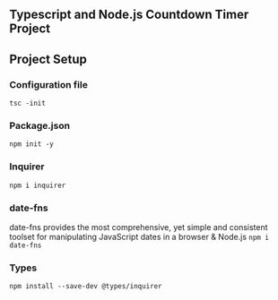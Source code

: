 ## Typescript and Node.js Countdown Timer Project

## Project Setup
### Configuration file
`tsc -init`

### Package.json
`npm init -y`

### Inquirer
`npm i inquirer`

### date-fns
date-fns provides the most comprehensive, yet simple and consistent toolset
for manipulating JavaScript dates in a browser & Node.js
``npm i date-fns``

### Types
``npm install --save-dev @types/inquirer``